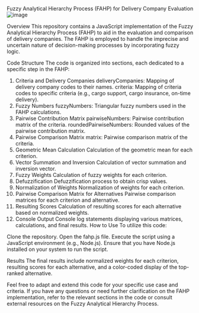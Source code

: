 Fuzzy Analytical Hierarchy Process (FAHP) for Delivery Company Evaluation
![image](https://github.com/VladyslavMilievNotAbot/fuzzy-analytical-hierarchy-process/assets/84059723/46c0b8a9-55bc-41a1-879c-bddc8dd5651c)

Overview
This repository contains a JavaScript implementation of the Fuzzy Analytical Hierarchy Process (FAHP) to aid in the evaluation and comparison of delivery companies. The FAHP is employed to handle the imprecise and uncertain nature of decision-making processes by incorporating fuzzy logic.

Code Structure
The code is organized into sections, each dedicated to a specific step in the FAHP:

1. Criteria and Delivery Companies
deliveryCompanies: Mapping of delivery company codes to their names.
criteria: Mapping of criteria codes to specific criteria (e.g., cargo support, cargo insurance, on-time delivery).
2. Fuzzy Numbers
fuzzyNumbers: Triangular fuzzy numbers used in the FAHP calculations.
3. Pairwise Contribution Matrix
pairwiseNumbers: Pairwise contribution matrix of the criteria.
roundedPairwiseNumbers: Rounded values of the pairwise contribution matrix.
4. Pairwise Comparison Matrix
matrix: Pairwise comparison matrix of the criteria.
5. Geometric Mean Calculation
Calculation of the geometric mean for each criterion.
6. Vector Summation and Inversion
Calculation of vector summation and inversion vector.
7. Fuzzy Weights
Calculation of fuzzy weights for each criterion.
8. Defuzzification
Defuzzification process to obtain crisp values.
9. Normalization of Weights
Normalization of weights for each criterion.
10. Pairwise Comparison Matrix for Alternatives
Pairwise comparison matrices for each criterion and alternative.
11. Resulting Scores
Calculation of resulting scores for each alternative based on normalized weights.
12. Console Output
Console log statements displaying various matrices, calculations, and final results.
How to Use
To utilize this code:

Clone the repository.
Open the fahp.js file.
Execute the script using a JavaScript environment (e.g., Node.js).
Ensure that you have Node.js installed on your system to run the script.

Results
The final results include normalized weights for each criterion, resulting scores for each alternative, and a color-coded display of the top-ranked alternative.

Feel free to adapt and extend this code for your specific use case and criteria. If you have any questions or need further clarification on the FAHP implementation, refer to the relevant sections in the code or consult external resources on the Fuzzy Analytical Hierarchy Process.
